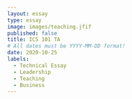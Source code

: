 ```yaml
---
layout: essay
type: essay
image: images/teaching.jfif
published: false
title: ICS 101 TA
# All dates must be YYYY-MM-DD format!
date: 2020-10-25
labels:
  - Technical Essay
  - Leadership
  - Teaching
  - Business 
---
```



